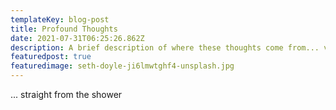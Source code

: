 ```yaml
---
templateKey: blog-post
title: Profound Thoughts
date: 2021-07-31T06:25:26.862Z
description: A brief description of where these thoughts come from... very enticing
featuredpost: true
featuredimage: seth-doyle-ji6lmwtghf4-unsplash.jpg
---
```

... straight from the shower